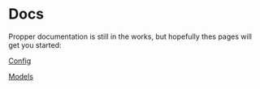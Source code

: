 # Docs
Propper documentation is still in the works, but hopefully thes pages will get you started:

[Config](config.md)

[Models](models.md)



